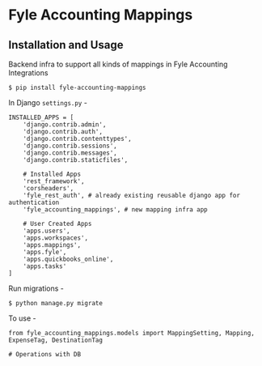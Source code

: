 # Fyle Accounting Mappings

## Installation and Usage

Backend infra to support all kinds of mappings in Fyle Accounting Integrations

    $ pip install fyle-accounting-mappings

In Django `settings.py` -

    INSTALLED_APPS = [
        'django.contrib.admin',
        'django.contrib.auth',
        'django.contrib.contenttypes',
        'django.contrib.sessions',
        'django.contrib.messages',
        'django.contrib.staticfiles',
    
        # Installed Apps
        'rest_framework',
        'corsheaders',
        'fyle_rest_auth', # already existing reusable django app for authentication
        'fyle_accounting_mappings', # new mapping infra app
    
        # User Created Apps
        'apps.users',
        'apps.workspaces',
        'apps.mappings',
        'apps.fyle',
        'apps.quickbooks_online',
        'apps.tasks'
    ]

Run migrations -

    $ python manage.py migrate

To use - 

    from fyle_accounting_mappings.models import MappingSetting, Mapping, ExpenseTag, DestinationTag
    
    # Operations with DB
